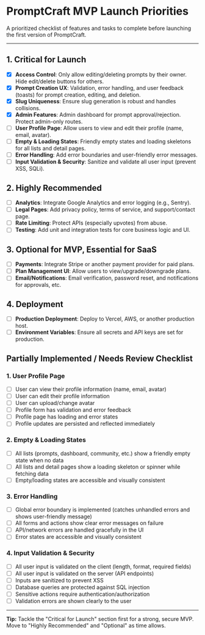 # PromptCraft MVP Launch Priorities

A prioritized checklist of features and tasks to complete before launching the first version of PromptCraft.

---

## 1. Critical for Launch
- [x] **Access Control**: Only allow editing/deleting prompts by their owner. Hide edit/delete buttons for others.
- [x] **Prompt Creation UX**: Validation, error handling, and user feedback (toasts) for prompt creation, editing, and deletion.
- [x] **Slug Uniqueness**: Ensure slug generation is robust and handles collisions.
- [x] **Admin Features**: Admin dashboard for prompt approval/rejection. Protect admin-only routes.
- [ ] **User Profile Page**: Allow users to view and edit their profile (name, email, avatar).
- [ ] **Empty & Loading States**: Friendly empty states and loading skeletons for all lists and detail pages.
- [ ] **Error Handling**: Add error boundaries and user-friendly error messages.
- [ ] **Input Validation & Security**: Sanitize and validate all user input (prevent XSS, SQLi).

## 2. Highly Recommended
- [ ] **Analytics**: Integrate Google Analytics and error logging (e.g., Sentry).
- [ ] **Legal Pages**: Add privacy policy, terms of service, and support/contact page.
- [ ] **Rate Limiting**: Protect APIs (especially upvotes) from abuse.
- [ ] **Testing**: Add unit and integration tests for core business logic and UI.

## 3. Optional for MVP, Essential for SaaS
- [ ] **Payments**: Integrate Stripe or another payment provider for paid plans.
- [ ] **Plan Management UI**: Allow users to view/upgrade/downgrade plans.
- [ ] **Email/Notifications**: Email verification, password reset, and notifications for approvals, etc.

## 4. Deployment
- [ ] **Production Deployment**: Deploy to Vercel, AWS, or another production host.
- [ ] **Environment Variables**: Ensure all secrets and API keys are set for production.

## Partially Implemented / Needs Review Checklist

### 1. User Profile Page
- [ ] User can view their profile information (name, email, avatar)
- [ ] User can edit their profile information
- [ ] User can upload/change avatar
- [ ] Profile form has validation and error feedback
- [ ] Profile page has loading and error states
- [ ] Profile updates are persisted and reflected immediately

### 2. Empty & Loading States
- [ ] All lists (prompts, dashboard, community, etc.) show a friendly empty state when no data
- [ ] All lists and detail pages show a loading skeleton or spinner while fetching data
- [ ] Empty/loading states are accessible and visually consistent

### 3. Error Handling
- [ ] Global error boundary is implemented (catches unhandled errors and shows user-friendly message)
- [ ] All forms and actions show clear error messages on failure
- [ ] API/network errors are handled gracefully in the UI
- [ ] Error states are accessible and visually consistent

### 4. Input Validation & Security
- [ ] All user input is validated on the client (length, format, required fields)
- [ ] All user input is validated on the server (API endpoints)
- [ ] Inputs are sanitized to prevent XSS
- [ ] Database queries are protected against SQL injection
- [ ] Sensitive actions require authentication/authorization
- [ ] Validation errors are shown clearly to the user

---

**Tip:** Tackle the "Critical for Launch" section first for a strong, secure MVP. Move to "Highly Recommended" and "Optional" as time allows. 